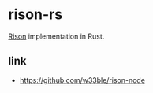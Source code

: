 # rison-rs

[Rison](https://github.com/Nanonid/rison) implementation in Rust.

## link

* https://github.com/w33ble/rison-node
